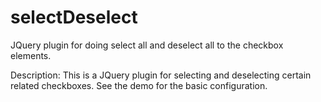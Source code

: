 selectDeselect
==============

JQuery plugin for doing select all and deselect all to the checkbox elements.

Description:
This is a JQuery plugin for selecting and deselecting certain related checkboxes.
See the demo for the basic configuration.